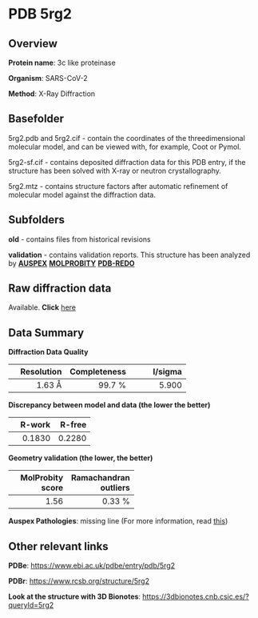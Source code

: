 # PDB 5rg2

## Overview

**Protein name**: 3c like proteinase

**Organism**: SARS-CoV-2

**Method**: X-Ray Diffraction

## Basefolder

5rg2.pdb and 5rg2.cif - contain the coordinates of the threedimensional molecular model, and can be viewed with, for example, Coot or Pymol.

5rg2-sf.cif - contains deposited diffraction data for this PDB entry, if the structure has been solved with X-ray or neutron crystallography.

5rg2.mtz - contains structure factors after automatic refinement of molecular model against the diffraction data.

## Subfolders



**old** - contains files from historical revisions

**validation** - contains validation reports. This structure has been analyzed by [**AUSPEX**](https://github.com/thorn-lab/coronavirus_structural_task_force/tree/master/pdb/3c_like_proteinase/SARS-CoV-2/5rg2/validation/auspex)  [**MOLPROBITY**](https://github.com/thorn-lab/coronavirus_structural_task_force/tree/master/pdb/3c_like_proteinase/SARS-CoV-2/5rg2/validation/molprobity) [**PDB-REDO**](https://github.com/thorn-lab/coronavirus_structural_task_force/blob/master/pdb/3c_like_proteinase/SARS-CoV-2/5rg2/validation/Xtriage_output.log) 

## Raw diffraction data

Available. **Click** [here](https://zenodo.org/record/3731108) 

## Data Summary
**Diffraction Data Quality**

|   | Resolution | Completeness| I/sigma |
|---|-------------:|----------------:|--------------:|
|   |1.63 Å|99.7  %|<img width=50/>5.900|

**Discrepancy between model and data (the lower the better)**

|   | **R-work**| **R-free**   
|---|-------------:|----------------:|           
||  0.1830|  0.2280|

**Geometry validation (the lower, the better)**

|   |**MolProbity<br>score**| **Ramachandran<br>outliers** 
|---|-------------:|----------------:|
||  1.56|  0.33 %|

**Auspex Pathologies**: missing line (For more information, read [this](https://github.com/thorn-lab/coronavirus_structural_task_force/blob/master/pdb/3c_like_proteinase/SARS-CoV-2/5rg2/validation/auspex/5rg2_auspex_comments.txt))

 



## Other relevant links 
**PDBe**:  https://www.ebi.ac.uk/pdbe/entry/pdb/5rg2
 
**PDBr**: https://www.rcsb.org/structure/5rg2 

**Look at the structure with 3D Bionotes**: https://3dbionotes.cnb.csic.es/?queryId=5rg2

